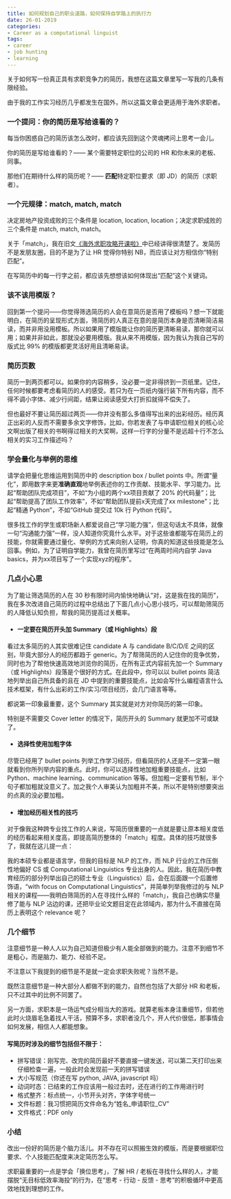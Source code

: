 ```yaml
---
title: 如何规划自己的职业道路，如何保持自学路上的执行力
date: 26-01-2019
categories: 
- Career as a computational linguist
tags: 
- career
- job hunting
- learning
---
```




关于如何写一份真正具有求职竞争力的简历，我想在这篇文章里写一写我的几条有限经验。

由于我的工作实习经历几乎都发生在国外，所以这篇文章会更适用于海外求职者。



### **一个提问：你的简历是写给谁看的？**

每当你困惑自己的简历该怎么改时，都应该先回到这个灵魂拷问上思考一会儿。

你的简历是写给谁看的？—— 某个需要特定职位的公司的 HR 和你未来的老板、同事。

那他们在期待什么样的简历呢？—— **匹配**特定职位要求（即 JD）的简历（求职者）。



### **一个元规律：match, match, match**

决定房地产投资成败的三个条件是 location, location, location；决定求职成败的三个条件是 match, match, match。

关于「match」，我在旧文[《海外求职攻略开课啦》](http://mp.weixin.qq.com/s?__biz=MzI1OTQ1MTYyMw==&mid=2247484281&idx=1&sn=15f7baa299b284e570790f158c82b7d5&chksm=ea79fcf1dd0e75e79838199debbb06445970840571ce6cf0d3330cf95f4278d5bc2e3478783c&scene=21#wechat_redirect)中已经讲得很清楚了。发简历不是发朋友圈，目的不是为了让 HR 觉得你特别 NB，而应该让对方相信你“特别匹配”。

在写简历中的每一行字之前，都应该先想想该如何体现出“匹配”这个关键词。



### **该不该用模版？**

回到第一个提问——你觉得筛选简历的人会在意简历是否用了模板吗？想一下就能明白，在简历的呈现形式方面，筛简历的人真正在意的是简历本身是否清晰简洁易读，而并非用没用模板。所以如果用了模版能让你的简历更清晰易读，那你就可以用；如果并非如此，那就没必要用模版。我从来不用模版，因为我认为我自己写的版式比 99% 的模版都更灵活好用且清晰易读。



### **简历页数**

简历一到两页都可以。如果你的内容稍多，没必要一定非得挤到一页纸里。记住，任何时候都要考虑看简历的人的感受。若只为在一页纸内强行装下所有内容，而不得不调小字体、减少行间距，结果让阅读感受大打折扣就得不偿失了。

但也最好不要让简历超过两页——你并没有那么多值得写出来的出彩经历。经历真正出彩的人反而不需要多余文字修饰，比如，你若发表了与申请职位相关的核心论文啊出版了相关的书啊得过相关的大奖啊，这样一行字的分量不是远超十行不怎么相关的实习工作描述吗？



### **学会量化与举例的思维**

请学会把量化思维运用到简历中的 description box / bullet points 中。所谓“量化”，即用数字来更**准确直观**地举例表述你的工作贡献、技能水平、学习能力。比起“帮助团队完成项目”，不如“为小组的两个xx项目贡献了 20% 的代码量”；比起“帮助提高了团队工作效率”，不如“帮助团队提前x天完成了xx milestone”；比起“精通 Python”，不如“GitHub 提交过 10k 行 Python 代码”。

很多找工作的学生或职场新人都爱说自己“学习能力强”，但这句话太不具体，就像一句“沟通能力强”一样，没人知道你究竟什么水平。对于这些谁都能写在简历上的技能，你就需要通过量化、举例的方式来向别人证明，你真的知道这些技能是怎么回事。例如，为了证明自学能力，我曾在简历里写过“在两周时间内自学 Java basics，并为xx项目写了一个实现xyz的程序”。



### **几点小心思**

为了能让筛选简历的人在 30 秒有限时间内愉快地确认“对，这是我在找的简历”，我在多次改进自己简历的过程中总结出了下面几点小心思小技巧，可以帮助筛简历的人降低认知负担，帮我的简历提高过关概率。



- #### **一定要在简历开头加 Summary（或 Highlights）段**

看过太多简历的人其实很难记住 candidate A 与 candidate B/C/D/E 之间的区别，毕竟大部分人的经历都趋于 generic。为了帮筛简历的人记住你的竞争优势，同时也为了帮他快速高效地浏览你的简历，在所有正式内容前先加一个 Summary（或 Highlights）段落是个很好的方式。在此段中，你可以以 bullet points 简洁地列举出自己所具备的且在 JD 中提到的重要技能点，比如会写什么编程语言什么技术框架，有什么出彩的工作/实习/项目经历，会几门语言等等。

都说第一印象最重要，这个 Summary 其实就是对方对你简历的第一印象。

特别是不需要交 Cover letter 的情况下，简历开头的 Summary 就更加不可或缺了。



- #### **选择性使用加粗字体**

尽管已经用了 bullet points 列举工作学习经历，但看简历的人还是不一定第一眼就看到你所列举内容的重点。此时，你可以选择性地加粗重要技能点，比如 Python、machine learning、communication 等等。但加粗一定要有节制，半个句子都加粗就没意义了。加之我个人审美认为加粗并不美，所以不是特别想要突出的点真的没必要加粗。



- #### **增加经历相关性的技巧**

对于像我这种跨专业找工作的人来说，写简历很重要的一点就是要让原本相关度低的经历看起来相关度高，即提高简历整体的「match」程度。具体的技巧就很多了，我就在这儿提一点：

我的本硕专业都是语言学，但我的目标是 NLP 的工作，而 NLP 行业的工作压倒性地偏好 CS 或 Computational Linguistics 专业出身的人。因此，我在简历中教育经历的部分列举出自己的硕士专业（Linguistics）后，会在后面跟一个后置修饰语，“with focus on Computational Linguistics”，并简单列举我修过的与 NLP 相关的课程——我明白筛简历的人在寻找什么样的「match」，我自己也确实尽量修了能与 NLP 沾边的课，还把毕业论文题目定在此领域内，那为什么不直接在简历上表明这个 relevance 呢？



### **几个细节**

注意细节是一种人人以为自己知道但极少有人能全部做到的能力。注意不到细节不是粗心，而是脑力、能力、经验不足。

不注意以下我提到的细节是不是就一定会求职失败呢？当然不是。

既然注意细节是一种大部分人都做不到的能力，自然也包括了大部分 HR 和老板，只不过其中的比例不同罢了。

另一方面，求职本是一场运气成分相当大的游戏。就算老板本身注重细节，但若他此时火烧眉毛急着找人干活，预算不多，求职者没几个，开人代价很低，那事情会如何发展，相信人人都能想象。



#### 写简历时涉及的细节包括但不限于：

- 拼写错误：刚写完、改完的简历最好不要直接一键发送，可以第二天打印出来仔细检查一遍，一般此时会发现前一天的拼写错误
- 大小写规范（你还在写 python, JAVA, javascript 吗）
- 动词时态：已结束的工作应该用一般过去时，还在进行的工作用进行时
- 格式整齐：标点统一，小节开头对齐，字体字号统一
- 文件标题：我习惯把简历文件命名为“姓名_申请职位_CV”
- 文件格式：PDF only



### **小结**

改出一份好的简历是个脑力活儿。并不存在可以照搬生效的模版，而是要根据职位要求、个人技能匹配度来决定简历怎么写。

求职最重要的一点是学会「换位思考」，了解 HR / 老板在寻找什么样的人，才能摆脱“无目标低效率海投”的行为，在“思考 - 行动 - 反馈 - 思考”的积极循环中更高效地找到理想的工作。